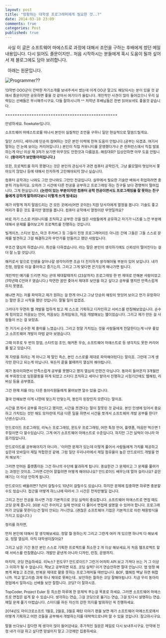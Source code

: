 ```yaml
---
layout: post
title: "방황하는 대학생 프로그래머에게 필요한 것..?"
date: 2014-03-18 23:09
comments: true
categories: Post
published: true
---
```


&nbsp;&nbsp;사실 이 글은 소프트웨어 마에스트로 과정에 대해서 조언을 구하는 후배에게 썼던 메일 내용입니다. 다시 읽어도 졸문이지만.. 처음 시작하시는 분들에게 혹시 도움이 될까 싶어서 제 블로그에도 담아 보려합니다.

&nbsp;&nbsp;아래는 원문입니다. 

![Programmer??](http://imageshack.com/a/img829/4720/c849.jpg)

<!-- more -->

<small>13학번 OOO군이 간략한 자기소개를 보내주셔서 썼는데 이게 OO군 말고도 해당되시는 분이 있을 것 같애서 졸문이지만 공유하면 좋을 것 같아서 여기다가 올립니다. 개인적인 사견이 많이 들어갔으니 우리 실력있는 선배들은 무시해주시구요. 다들 잘하시니까 ^^ 저학년 후배님들은 한번 읽어보셔도 좋을것 같습니다.

===============================================

안녕하세요. flowkater입니다.

소프트웨어 마에스트로를 떠나서 본인이 실질적인 조언을 구하니 일단 현실적으로 말씀드릴게요.

일단 스터디, 세미나에 단순히 참여하는 것은 본인 이력에 전혀 도움이 안됩니다.(공부는 되겠죠. 여기서 말하는 건 눈에 보이는 커리어입니다.) 본인이 직접 커뮤니티를 운영했다거나 큰 컨퍼런스에서 직접 발표하는게 아닌 이상 제 3자가 보기엔 아무것도 안한것과 다름없죠. 해킹대회? 입상안하면 아무 도움 안됩니다. **(동아리가 보안동아리입니다.)**

또한, 프로젝트를 하지 못했다는 것은 본인의 관심사가 과연 컴퓨터 공학인가, 그냥 롤모델이 멋있어서 쫓아오지 않았나 등에 대해서 진지하게 고민해야되지 않나 싶습니다.

컴퓨터 공학과는 나와도 그만 안나와도 그만인 전공입니다. 실무에서 필요한 기술만 배워서 취업하려면 충분히 가능하지요. 오히려 그 시간에 다른 전공을 공부하고 프로그래밍 하는 친구들 보다 경쟁력이 떨어집니다. 그게 현실입니다. **(논란이 있는 부분이지만 컴퓨터 공학 전공이면서도 프로그래밍을 잘 못하는 친구들에게 강하게 말하려다보니 이렇게 쓰게 됬네요)**

제가 이렇게 까지 말씀드리는 건 모든 곳에서(어떤 곳이든) 지원 당사자에게 열정을 봅니다. 기술도 좋고 머리가 좋은 것도 좋지만 열정을 봅니다. 컴퓨터 공학에서 열정이란 무엇일까요?

바로 자기 스스로 커뮤니티를 조직하고 공부한 것을 많은 사람들에게 공유하고 자기가 니즈를 느낀 부분에 대해서 문제를 풀어보고자 프로젝트를 진행하는 것입니다.

빌게이츠, 스티브 잡스, 마크 주커버그 등 그들이 진정 프로그래머이든 아니든 간에 그들은 그들 스스로 문제를 발견하고 그걸 해결하고자 무언가를 만들려고 했던 사람입니다.

무조건 열심히 하겠습니다. 최선을 다하겠습니다. 라는 말은 본인이 생각하기에도 신뢰성이 떨어진다는 걸 더 잘 느낄 것입니다.

해커로서 앞으로 인생을 살아나갈 생각이라면 조금 더 진지하게 생각해야될 부분이 있어 보입니다. 내가 진정, 정말로 이걸 좋아하고 즐기는지. 그리고 그게 맞다면 끈기있게 해나가면 됩니다.

개인적인 얘기를 드리면 저는 군대 제대할때까지 (23살까지) 프로그래밍 한 번 제대로 안해본 사람이었고(1학년때 C언어 F 였습니다.) 막연한 꿈만 좇아서 제대후 보안을 하고 싶다고 공부를 했지만 만족스럽게 하지 못했죠.

왜냐면 저는 저를 파악하고 제가 원하는 걸 한게 아니고 그냥 단순히 해킹이 멋잇어 보이고 먼가 유망하다는 말만 듣고 시작을 했던 것입니다. 잘될 일이 없겠죠.

그러다가 우연히 웹 개발을 접하게 됬고 제 스스로 기획하고 디자인하고 서비스를 런칭해보았습니다. 순수 제 힘이었고 처음보는 언어, 처음보는 프레임워크, 처음 개발해보는 웹이었습니다. 그리고 제가 만든 걸 사람들이 쓰는 걸 보았죠.

전 거기서 순수한 제 흥미를 느꼈습니다. 그리고 정말 가치있는 것을 사람들에게 전달한다는게 너무 좋았고 소프트웨어 개발이 마법 같아 보였습니다.

그때 이후로 두 번의 창업, 스타트업 조인, 해커톤 우승, 소프트웨어 마에스트로 등 생각지도 못한 커리어를 밟고 있습니다.

제 자랑을 하려는 게 아니고 제 말인 즉슨, 본인 스스로를 제대로 파악해야된다는 말이죠. 그런데 그게 생각만 한다고 되는게 아닙니다. 뭐든지 끝을 볼때까지 열심히 해야됩니다.

제가 동아리하면서 만족스럽게 공부를 못했다고 했지 열심히 안한건 아닙니다. 동아리 들어온지 3개월만에 부회장으로 임원활동을 하게 되었고 스터디 조직하고 세미나 맡아서 진행하고 시험기간에도 웹해킹, 리버싱 등을 공부했죠.

그건 현재 저를 아는 다른 동아리원들에게 물어보면 알수 있을 겁니다. 

결국 안해보면 이게 나한테 맞는지 안맞는지, 똥인지 된장인지 모른다는 말이죠.

시간을 쪼개서 공부를 하신다고 했지만, 시간을 쪼갠다는 말이 잘못된 것 같네요. 본인 인생에 있어서 중요하고 가치있는 것만 해도 모자란데 지금 다른 일을 하면서 시간을 쪼개서 소프트웨어 개발 공부를 한다? 넌센스입니다.

안드로이드 프로그래밍, 리눅스 프로그래밍, 윈도우 프로그래밍, 어떤 특정 언어, 플랫폼, 마음만 먹으면 1주일이면 다 할수있습니다. 그게 여기 소프트웨어 마에스트로 수준입니다. 하지만 그건 실력이 아니라 마음가짐입니다.

안드로이드를 공부해야지가 아니라.. '이러한 문제가 있는데 이렇게 풀어서 사람들에게 가치를 제공하고 싶은데 모바일이 제일 적합한것 같애. 그럼 일단 우리나라에서 제일 점유율이 높은 안드로이드 개발을 먼저 해보자.'

그러면 언어든 플랫폼이든 그건 하나의 수단에 불과하게 됩니다. 중요한건 그 문제이고 그 문제를 풀어가는 과정인 것이죠. 그러면 C언어 잘할려면 어떻게 해야되나요? 안드로이드 배우는데 얼마 걸리나요? 같은 얘기는 더 이상 안하게 됩니다.

안드로이드 배울려면? 1년이 걸릴수도 10년이 걸릴수도 있습니다. 하지만 문제에 집중하면 하루면 충분할 수도 있습니다. 접근을 어떻게 하느냐에 따라서 그 시간은 천차만별일 겁니다.

그리고 전산 전공을 하시면 가장 기본적으로 코딩 실력이 중요합니다. 소프트웨어 마에스트로 면접 때도 코딩 문제 풉니다. 30분 시간 주어지고 실제 언어로 다 풀어서 면접때 설명할 수 있어야 합니다. 프로그래머가 코딩을 못한다는건 말이 안되는 거니깐요. (괜찮은 소프트웨어 기업은 기본적으로 이런 채용방식을 가지고 있습니다.)

정리를 하자면,

먼저 본인에 대해서 잘 생각해보세요. 정말 뭘 원하는지 그리고 그런게 여러 개 있으면 하나씩 다 해보세요. 정말 열심히. 아직 대학생이잖아요?

그리고 남은 기간 동안 본인 스스로 기획한 프로젝트를 최소한 2 개 이상 해보세요.저 처음 웹프로젝트 할때 서비스를 런칭했습니다. 개발만 끝낸게 아니라 디자인, 런칭, 운영까지.

마지막, 코딩 연습하세요. 리눅스? 윈도우? 안드로이드? 그런거 어차피 API 보고 가져다 쓰는 거 그 이상 그 이하가 될 수 없습니다. 책보고 공부하면 되죠. 코딩 실력? 이거 연습안하면 절대 안늡니다. 앱 엄청 예쁘게 짜놓고 조건문, 반복문 제대로 활용 못하는 프로그래머들 태반입니다. BOF, 웹해킹 백날 하면 뭐합니까. 학교 알고리즘 과제 하나 제대로 못짜는데.. 보안하든 뭘하든 코딩 잘해야됩니다. 지금 우리 동아리 현업에서 일하시는 선배들 보안 잘합니다. 코딩? 더 잘하시죠.

TopCoder, Project Euler 등 최소한 하루에 한 문제씩 푸는걸 목표로 하세요. 그러면 소프트웨어 마에스트로 면접은 쉽게 할 수 있습니다. 생각하는 연습, 그걸 코딩으로 옮기는 연습, 그걸 또다시 설명하는 연습. 매일 문제 풀기 어렵습니다. 스터디를 하든 자신의 강한 의지를 발휘하던 꼭 진행하세요.

2014년도 마이크로소프트 1월호, 2월호, 3월호 패턴 이야기 편을 보면 제가 소프트웨어 마에스트로에서 어떻게 기획하고 어떤 것들을 공부해서 개발하는지를 대략적으로나마 알 수 있을 것입니다. 참고하시구요.

말을 쓰다보니 잡다한 제 생각이 많이 들어갔네요. 추가적인 질문은 메일로 다시 보내주시구요. 만약에 진정 내가 이걸 하고 싶다면 망설이지 말고 그것에만 집중하세요. </small>

